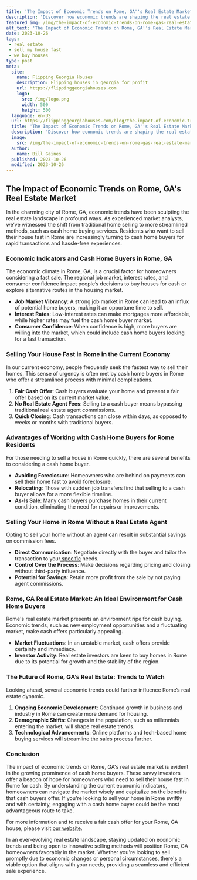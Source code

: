 ```yaml
---
title: 'The Impact of Economic Trends on Rome, GA''s Real Estate Market'
description: 'Discover how economic trends are shaping the real estate market in Rome, GA. This insightful analysis reveals the fascinating impact on property values and investment opportunities.'
featured_img: /img/the-impact-of-economic-trends-on-rome-gas-real-estate-market.webp
alt_text: 'The Impact of Economic Trends on Rome, GA''s Real Estate Market'
date: 2023-10-26
tags:
 - real estate
 - sell my house fast
 - we buy houses
type: post
meta:
  site:
    name: Flipping Georgia Houses
    description: Flipping houses in georgia for profit
    url: https://flippinggeorgiahouses.com
    logo:
      src: /img/logo.png
      width: 500
      height: 500
  language: en-US
  url: https://flippinggeorgiahouses.com/blog/the-impact-of-economic-trends-on-rome-gas-real-estate-market
  title: 'The Impact of Economic Trends on Rome, GA''s Real Estate Market'
  description: 'Discover how economic trends are shaping the real estate market in Rome, GA. This insightful analysis reveals the fascinating impact on property values and investment opportunities.'
  image:
    src: /img/the-impact-of-economic-trends-on-rome-gas-real-estate-market.webp
  author:
    name: Bill Gaines
  published: 2023-10-26
  modified: 2023-10-26
---
```



## The Impact of Economic Trends on Rome, GA's Real Estate Market

In the charming city of Rome, GA, economic trends have been sculpting the real estate landscape in profound ways. As experienced market analysts, we’ve witnessed the shift from traditional home selling to more streamlined methods, such as cash home buying services. Residents who want to sell their house fast in Rome are increasingly turning to cash home buyers for rapid transactions and hassle-free experiences.

### Economic Indicators and Cash Home Buyers in Rome, GA

The economic climate in Rome, GA, is a crucial factor for homeowners considering a fast sale. The regional job market, interest rates, and consumer confidence impact people’s decisions to buy houses for cash or explore alternative routes in the housing market. 

* **Job Market Vibrancy**: A strong job market in Rome can lead to an influx of potential home buyers, making it an opportune time to sell.
* **Interest Rates**: Low-interest rates can make mortgages more affordable, while higher rates may fuel the cash home buyer market.
* **Consumer Confidence**: When confidence is high, more buyers are willing into the market, which could include cash home buyers looking for a fast transaction.

### Selling Your House Fast in Rome in the Current Economy

In our current economy, people frequently seek the fastest way to sell their homes. This sense of urgency is often met by cash home buyers in Rome who offer a streamlined process with minimal complications.

1. **Fair Cash Offer**: Cash buyers evaluate your home and present a fair offer based on its current market value.
2. **No Real Estate Agent Fees**: Selling to a cash buyer means bypassing traditional real estate agent commissions.
3. **Quick Closing**: Cash transactions can close within days, as opposed to weeks or months with traditional buyers.

### Advantages of Working with Cash Home Buyers for Rome Residents

For those needing to sell a house in Rome quickly, there are several benefits to considering a cash home buyer.

* **Avoiding Foreclosure**: Homeowners who are behind on payments can sell their home fast to avoid foreclosure.
* **Relocating**: Those with sudden job transfers find that selling to a cash buyer allows for a more flexible timeline.
* **As-Is Sale**: Many cash buyers purchase homes in their current condition, eliminating the need for repairs or improvements.

### Selling Your Home in Rome Without a Real Estate Agent

Opting to sell your home without an agent can result in substantial savings on commission fees.
  - **Direct Communication**: Negotiate directly with the buyer and tailor the transaction to your[  specific](https://flippinggeorgiahouses.com/blog/preparing-your-rome-ga-home-for-a-quick-sale-a-comprehensive-guide) needs.
  - **Control Over the Process**: Make decisions regarding pricing and closing without third-party influence.
  - **Potential for Savings**: Retain more profit from the sale by not paying agent commissions.

### Rome, GA Real Estate Market: An Ideal Environment for Cash Home Buyers

Rome's real estate market presents an environment ripe for cash buying. Economic trends, such as new employment opportunities and a fluctuating market, make cash offers particularly appealing.
  - **Market Fluctuations**: In an unstable market, cash offers provide certainty and immediacy.
  - **Investor Activity**: Real estate investors are keen to buy homes in Rome due to its potential for growth and the stability of the region.

### The Future of Rome, GA’s Real Estate: Trends to Watch

Looking ahead, several economic trends could further influence Rome’s real estate dynamic.

1. **Ongoing Economic Development**: Continued growth in business and industry in Rome can create more demand for housing.
2. **Demographic Shifts**: Changes in the population, such as millennials entering the market, will shape real estate trends.
3. **Technological Advancements**: Online platforms and tech-based home buying services will streamline the sales process further.

### Conclusion

The impact of economic trends on Rome, GA's real estate market is evident in the growing prominence of cash home buyers. These savvy investors offer a beacon of hope for homeowners who need to sell their house fast in Rome for cash. By understanding the current economic indicators, homeowners can navigate the market wisely and capitalize on the benefits that cash buyers offer. If you're looking to sell your home in Rome swiftly and with certainty, engaging with a cash home buyer could be the most advantageous route to take. 

For more information and to receive a fair cash offer for your Rome, GA house, please visit [our website](https://flippinggeorgiahouses.com/blog/quick-cash-offer-for-your-rome-ga-house-we-buy-houses).

In an ever-evolving real estate landscape, staying updated on economic trends and being open to innovative selling methods will position Rome, GA homeowners favorably in the market. Whether you're looking to sell promptly due to economic changes or personal circumstances, there's a viable option that aligns with your needs, providing a seamless and efficient sale experience.